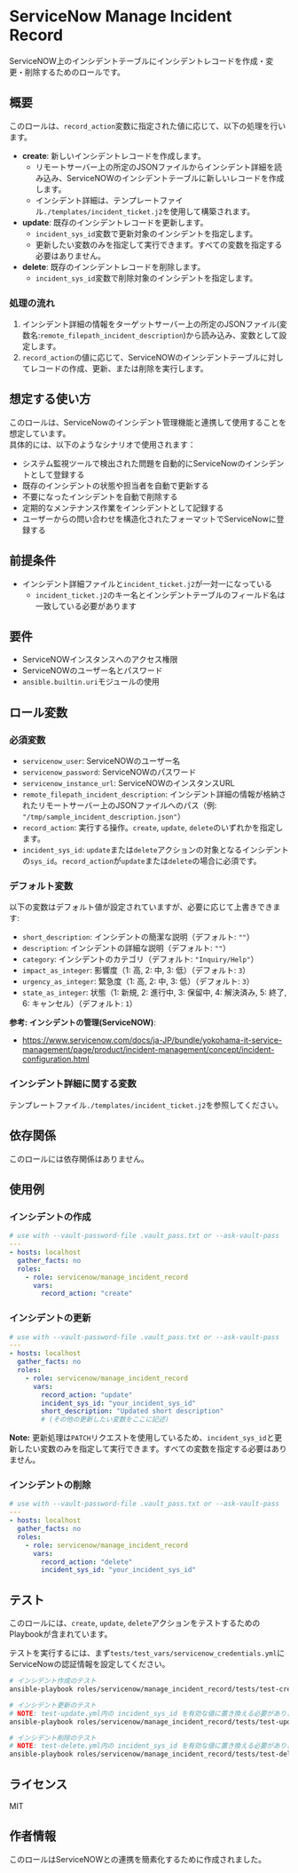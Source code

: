 # ServiceNow Manage Incident Record

ServiceNOW上のインシデントテーブルにインシデントレコードを作成・変更・削除するためのロールです。

## 概要

このロールは、`record_action`変数に指定された値に応じて、以下の処理を行います。

- **create**: 新しいインシデントレコードを作成します。
  - リモートサーバー上の所定のJSONファイルからインシデント詳細を読み込み、ServiceNOWのインシデントテーブルに新しいレコードを作成します。
  - インシデント詳細は、テンプレートファイル`./templates/incident_ticket.j2`を使用して構築されます。
- **update**: 既存のインシデントレコードを更新します。
  - `incident_sys_id`変数で更新対象のインシデントを指定します。
  - 更新したい変数のみを指定して実行できます。すべての変数を指定する必要はありません。
- **delete**: 既存のインシデントレコードを削除します。
  - `incident_sys_id`変数で削除対象のインシデントを指定します。

### 処理の流れ
1. インシデント詳細の情報をターゲットサーバー上の所定のJSONファイル(変数名:`remote_filepath_incident_description`)から読み込み、変数として設定します。
2. `record_action`の値に応じて、ServiceNOWのインシデントテーブルに対してレコードの作成、更新、または削除を実行します。

## 想定する使い方
このロールは、ServiceNowのインシデント管理機能と連携して使用することを想定しています。  
具体的には、以下のようなシナリオで使用されます：

- システム監視ツールで検出された問題を自動的にServiceNowのインシデントとして登録する
- 既存のインシデントの状態や担当者を自動で更新する
- 不要になったインシデントを自動で削除する
- 定期的なメンテナンス作業をインシデントとして記録する
- ユーザーからの問い合わせを構造化されたフォーマットでServiceNowに登録する

## 前提条件
- インシデント詳細ファイルと`incident_ticket.j2`が一対一になっている
  - `incident_ticket.j2`のキー名とインシデントテーブルのフィールド名は一致している必要があります

## 要件

- ServiceNOWインスタンスへのアクセス権限
- ServiceNOWのユーザー名とパスワード
- `ansible.builtin.uri`モジュールの使用

## ロール変数

### 必須変数

- `servicenow_user`: ServiceNOWのユーザー名
- `servicenow_password`: ServiceNOWのパスワード
- `servicenow_instance_url`: ServiceNOWのインスタンスURL
- `remote_filepath_incident_description`: インシデント詳細の情報が格納されたリモートサーバー上のJSONファイルへのパス（例: `"/tmp/sample_incident_description.json"`）
- `record_action`: 実行する操作。`create`, `update`, `delete`のいずれかを指定します。
- `incident_sys_id`: `update`または`delete`アクションの対象となるインシデントの`sys_id`。`record_action`が`update`または`delete`の場合に必須です。

### デフォルト変数

以下の変数はデフォルト値が設定されていますが、必要に応じて上書きできます:

- `short_description`: インシデントの簡潔な説明（デフォルト: `""`）
- `description`: インシデントの詳細な説明（デフォルト: `""`）
- `category`: インシデントのカテゴリ（デフォルト: `"Inquiry/Help"`）
- `impact_as_integer`: 影響度（1: 高, 2: 中, 3: 低）（デフォルト: `3`）
- `urgency_as_integer`: 緊急度（1: 高, 2: 中, 3: 低）（デフォルト: `3`）
- `state_as_integer`: 状態（1: 新規, 2: 進行中, 3: 保留中, 4: 解決済み, 5: 終了, 6: キャンセル）（デフォルト: `1`）


**参考: インシデントの管理(ServiceNOW)**:
- https://www.servicenow.com/docs/ja-JP/bundle/yokohama-it-service-management/page/product/incident-management/concept/incident-configuration.html


### インシデント詳細に関する変数
テンプレートファイル`./templates/incident_ticket.j2`を参照してください。

## 依存関係
このロールには依存関係はありません。

## 使用例

### インシデントの作成
```yaml
# use with --vault-password-file .vault_pass.txt or --ask-vault-pass
---
- hosts: localhost
  gather_facts: no
  roles:
    - role: servicenow/manage_incident_record
      vars:
        record_action: "create"
```

### インシデントの更新
```yaml
# use with --vault-password-file .vault_pass.txt or --ask-vault-pass
---
- hosts: localhost
  gather_facts: no
  roles:
    - role: servicenow/manage_incident_record
      vars:
        record_action: "update"
        incident_sys_id: "your_incident_sys_id"
        short_description: "Updated short description"
        # (その他の更新したい変数をここに記述)
```
**Note:** 更新処理は`PATCH`リクエストを使用しているため、`incident_sys_id`と更新したい変数のみを指定して実行できます。すべての変数を指定する必要はありません。


### インシデントの削除
```yaml
# use with --vault-password-file .vault_pass.txt or --ask-vault-pass
---
- hosts: localhost
  gather_facts: no
  roles:
    - role: servicenow/manage_incident_record
      vars:
        record_action: "delete"
        incident_sys_id: "your_incident_sys_id"
```

## テスト
このロールには、`create`, `update`, `delete`アクションをテストするためのPlaybookが含まれています。

テストを実行するには、まず`tests/test_vars/servicenow_credentials.yml`にServiceNowの認証情報を設定してください。

```bash
# インシデント作成のテスト
ansible-playbook roles/servicenow/manage_incident_record/tests/test-create.yml -i roles/servicenow/manage_incident_record/tests/inventory --vault-password-file .vault_pass.txt

# インシデント更新のテスト
# NOTE: test-update.yml内の incident_sys_id を有効な値に置き換える必要があります
ansible-playbook roles/servicenow/manage_incident_record/tests/test-update.yml -i roles/servicenow/manage_incident_record/tests/inventory --vault-password-file .vault_pass.txt

# インシデント削除のテスト
# NOTE: test-delete.yml内の incident_sys_id を有効な値に置き換える必要があります
ansible-playbook roles/servicenow/manage_incident_record/tests/test-delete.yml -i roles/servicenow/manage_incident_record/tests/inventory --vault-password-file .vault_pass.txt
```

## ライセンス

MIT

## 作者情報

このロールはServiceNOWとの連携を簡素化するために作成されました。